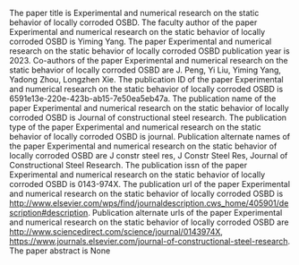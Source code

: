 The paper title is Experimental and numerical research on the static behavior of locally corroded OSBD.
The faculty author of the paper Experimental and numerical research on the static behavior of locally corroded OSBD is Yiming Yang.
The paper Experimental and numerical research on the static behavior of locally corroded OSBD publication year is 2023.
Co-authors of the paper Experimental and numerical research on the static behavior of locally corroded OSBD are J. Peng, Yi Liu, Yiming Yang, Yadong Zhou, Longzhen Xie.
The publication ID of the paper Experimental and numerical research on the static behavior of locally corroded OSBD is 6591e13e-220e-423b-ab15-7e50ea5eb47a.
The publication name of the paper Experimental and numerical research on the static behavior of locally corroded OSBD is Journal of constructional steel research.
The publication type of the paper Experimental and numerical research on the static behavior of locally corroded OSBD is journal.
Publication alternate names of the paper Experimental and numerical research on the static behavior of locally corroded OSBD are J constr steel res, J Constr Steel Res, Journal of Constructional Steel Research.
The publication issn of the paper Experimental and numerical research on the static behavior of locally corroded OSBD is 0143-974X.
The publication url of the paper Experimental and numerical research on the static behavior of locally corroded OSBD is http://www.elsevier.com/wps/find/journaldescription.cws_home/405901/description#description.
Publication alternate urls of the paper Experimental and numerical research on the static behavior of locally corroded OSBD are http://www.sciencedirect.com/science/journal/0143974X, https://www.journals.elsevier.com/journal-of-constructional-steel-research.
The paper abstract is None
